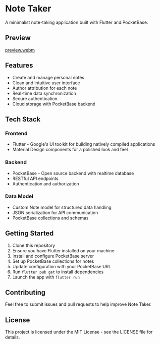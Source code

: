 # Note Taker

A minimalist note-taking application built with Flutter and PocketBase.

## Preview
[preview.webm](https://github.com/user-attachments/assets/4fbcf1e5-1473-4757-a803-4dc0f2cf3deb)

## Features

- Create and manage personal notes
- Clean and intuitive user interface
- Author attribution for each note
- Real-time data synchronization
- Secure authentication
- Cloud storage with PocketBase backend

## Tech Stack

### Frontend
- Flutter - Google's UI toolkit for building natively compiled applications
- Material Design components for a polished look and feel

### Backend
- PocketBase - Open source backend with realtime database
- RESTful API endpoints
- Authentication and authorization

### Data Model
- Custom Note model for structured data handling
- JSON serialization for API communication
- PocketBase collections and schemas

## Getting Started

1. Clone this repository
2. Ensure you have Flutter installed on your machine
3. Install and configure PocketBase server
4. Set up PocketBase collections for notes
5. Update configuration with your PocketBase URL
6. Run `flutter pub get` to install dependencies
7. Launch the app with `flutter run`

## Contributing

Feel free to submit issues and pull requests to help improve Note Taker.

## License

This project is licensed under the MIT License - see the LICENSE file for details.
